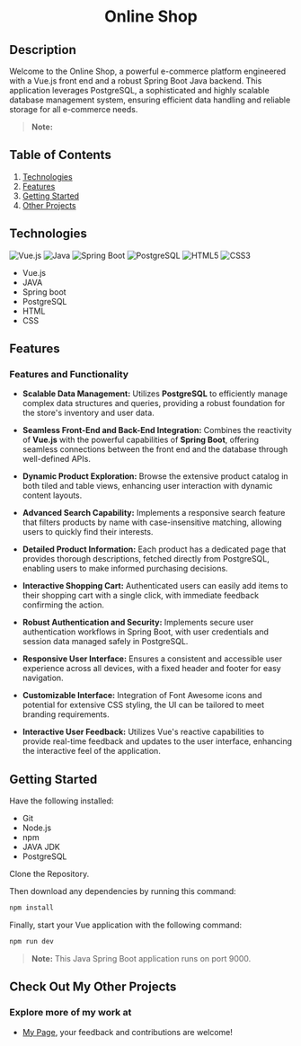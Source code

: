 <h1 align="center">Online Shop</h1>


## <div>Description</div>
Welcome to the Online Shop, a powerful e-commerce platform engineered with a Vue.js front end and a robust Spring Boot Java backend. This application leverages PostgreSQL, a sophisticated and highly scalable database management system, ensuring efficient data handling and reliable storage for all e-commerce needs.
> **Note:** 

## <a name="table">Table of Contents</a>

1. [Technologies](#technology)
3. [Features](#features)
4. [Getting Started](#start)
5. [Other Projects](#projects)


## <a name="technology">Technologies</a>
<div>
<img src="https://img.shields.io/badge/Vue.js-%2335495E.svg?style=for-the-badge&logo=vue.js&logoColor=%234FC08D" alt="Vue.js" />
<img src="https://img.shields.io/badge/Java-%23007396.svg?style=for-the-badge&logo=java&logoColor=white" alt="Java" />
<img src="https://img.shields.io/badge/Spring_Boot-%236DB33F.svg?style=for-the-badge&logo=spring-boot&logoColor=white" alt="Spring Boot" />
<img src="https://img.shields.io/badge/PostgreSQL-%23316192.svg?style=for-the-badge&logo=postgresql&logoColor=white" alt="PostgreSQL" />
<img src="https://img.shields.io/badge/HTML5-%23E34F26.svg?style=for-the-badge&logo=html5&logoColor=white" alt="HTML5" />
<img src="https://img.shields.io/badge/CSS3-%231572B6.svg?style=for-the-badge&logo=css3&logoColor=white" alt="CSS3" />


</div>
  
- Vue.js
- JAVA
- Spring boot
- PostgreSQL
- HTML
- CSS

## <a name="features">Features</a>

### Features and Functionality

- **Scalable Data Management:** Utilizes **PostgreSQL** to efficiently manage complex data structures and queries, providing a robust foundation for the store's inventory and user data.

- **Seamless Front-End and Back-End Integration:** Combines the reactivity of **Vue.js** with the powerful capabilities of **Spring Boot**, offering seamless connections between the front end and the database through well-defined APIs.

- **Dynamic Product Exploration:** Browse the extensive product catalog in both tiled and table views, enhancing user interaction with dynamic content layouts.

- **Advanced Search Capability:** Implements a responsive search feature that filters products by name with case-insensitive matching, allowing users to quickly find their interests.

- **Detailed Product Information:** Each product has a dedicated page that provides thorough descriptions, fetched directly from PostgreSQL, enabling users to make informed purchasing decisions.

- **Interactive Shopping Cart:** Authenticated users can easily add items to their shopping cart with a single click, with immediate feedback confirming the action.

- **Robust Authentication and Security:** Implements secure user authentication workflows in Spring Boot, with user credentials and session data managed safely in PostgreSQL.

- **Responsive User Interface:** Ensures a consistent and accessible user experience across all devices, with a fixed header and footer for easy navigation.

- **Customizable Interface:** Integration of Font Awesome icons and potential for extensive CSS styling, the UI can be tailored to meet branding requirements.

- **Interactive User Feedback:** Utilizes Vue's reactive capabilities to provide real-time feedback and updates to the user interface, enhancing the interactive feel of the application.
  

## <a name="start">Getting Started</a>

Have the following installed:
- Git
- Node.js
- npm
- JAVA JDK
- PostgreSQL

Clone the Repository.




Then download any dependencies by running this command:
​
```bash
npm install
```

Finally, start your Vue application with the following command:
​
```bash
npm run dev
```
> **Note:** This Java Spring Boot application runs on port 9000.
## <a name="projects">Check Out My Other Projects</a>

### Explore more of my work at 
- [My Page](https://github.com/angelaW1618), your feedback and contributions are welcome!
